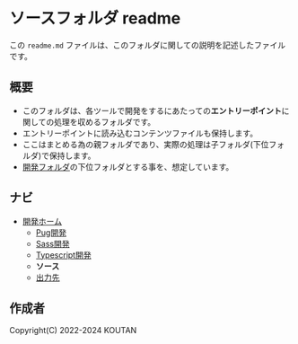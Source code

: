 # ソースフォルダ readme

この `readme.md` ファイルは、このフォルダに関しての説明を記述したファイルです。

## 概要

- このフォルダは、各ツールで開発をするにあたっての**エントリーポイント**に関しての処理を収めるフォルダです。
- エントリーポイントに読み込むコンテンツファイルも保持します。
- ここはまとめる為の親フォルダであり、実際の処理は子フォルダ(下位フォルダ)で保持します。
- [開発フォルダ](../README.md)の下位フォルダとする事を、想定しています。

## ナビ

- [開発ホーム](../README.md)
  - [Pug開発](../Pug/README.md)
  - [Sass開発](../Sass/README.md)
  - [Typescript開発](../Typescript/README.md)
  - **ソース**
  - [出力先](../Dest/README.md)

## 作成者

Copyright(C) 2022-2024 KOUTAN
